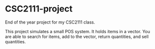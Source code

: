 # CSC2111-project

End of the year project for my CSC2111 class.

This project simulates a small POS system. It holds items in a vector.
You are able to search for items, add to the vector, return quantities, and sell quantities.
